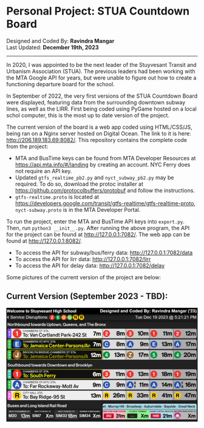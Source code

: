 # Personal Project: STUA Countdown Board
Designed and Coded By: <b>Ravindra Mangar</b>
<br>
Last Updated: <b>December 19th, 2023</b>

---

In 2020, I was appointed to be the next leader of the Stuyvesant Transit and Urbanism Association (STUA). The previous leaders had been working with the MTA Google API for years, but were unable to figure out how to create a functioning departure board for the school. 
<br>

In September of 2022, the very first versions of the STUA Countdown Board were displayed, featuring data from the surrounding downtown subway lines, as well as the LIRR. First being coded using PyGame hosted on a local schol computer, this is the most up to date version of the project.

The current version of the board is a web app coded using HTML/CSS/JS, being ran on a Nginx server hosted on Digital Ocean. The link to it is here: http://206.189.183.69:8082/. This repository contains the complete code from the project:

- MTA and BusTime keys can be found from MTA Developer Resources at https://api.mta.info/#/landing by creating an account. NYC Ferry does not require an API key.
- Updated `gtfs_realtime_pb2.py` and `nyct_subway_pb2.py` may be required. To do so, download the protoc installer at https://github.com/protocolbuffers/protobuf and follow the instructions.
- `gtfs-realtime.proto` is located at https://developers.google.com/transit/gtfs-realtime/gtfs-realtime-proto, `nyct-subway.proto` is in the MTA Developer Portal.

To run the project, enter the MTA and BusTime API keys into `export.py`. Then, run `python3 __init__.py`. After running the above program, the API for the project can be found at http://127.0.0.1:7082/. The web app can be found at http://127.0.0.1:8082/.
- To access the API for subway/bus/ferry data: http://127.0.0.1:7082/data
- To access the API for lirr data: http://127.0.0.1:7082/lirr
- To access the API for delay data: http://127.0.0.1:7082/delay

Some pictures of the current version of the project are below:

## Current Version (September 2023 - TBD):

![](picture1.png)
